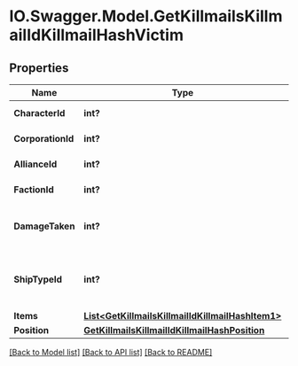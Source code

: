 # IO.Swagger.Model.GetKillmailsKillmailIdKillmailHashVictim
## Properties

Name | Type | Description | Notes
------------ | ------------- | ------------- | -------------
**CharacterId** | **int?** | character_id integer | [optional] 
**CorporationId** | **int?** | corporation_id integer | [optional] 
**AllianceId** | **int?** | alliance_id integer | [optional] 
**FactionId** | **int?** | faction_id integer | [optional] 
**DamageTaken** | **int?** | How much total damage was taken by the victim  | 
**ShipTypeId** | **int?** | The ship that the victim was piloting and was destroyed  | 
**Items** | [**List&lt;GetKillmailsKillmailIdKillmailHashItem1&gt;**](GetKillmailsKillmailIdKillmailHashItem1.md) | items array | [optional] 
**Position** | [**GetKillmailsKillmailIdKillmailHashPosition**](GetKillmailsKillmailIdKillmailHashPosition.md) |  | [optional] 

[[Back to Model list]](../README.md#documentation-for-models) [[Back to API list]](../README.md#documentation-for-api-endpoints) [[Back to README]](../README.md)

